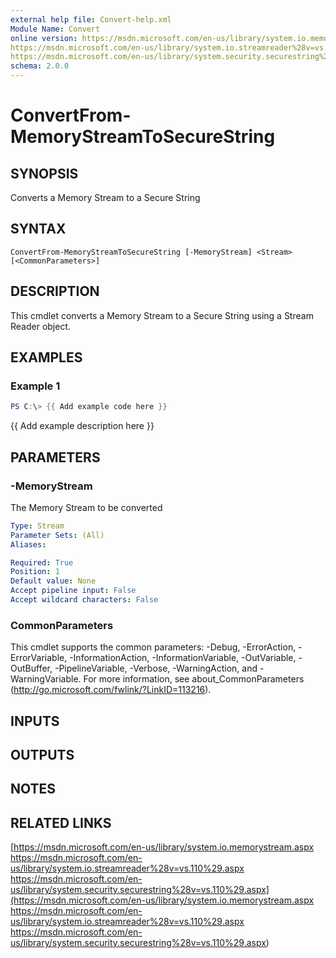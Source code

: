 ```yaml
---
external help file: Convert-help.xml
Module Name: Convert
online version: https://msdn.microsoft.com/en-us/library/system.io.memorystream.aspx
https://msdn.microsoft.com/en-us/library/system.io.streamreader%28v=vs.110%29.aspx
https://msdn.microsoft.com/en-us/library/system.security.securestring%28v=vs.110%29.aspx
schema: 2.0.0
---
```


# ConvertFrom-MemoryStreamToSecureString

## SYNOPSIS
Converts a Memory Stream to a Secure String

## SYNTAX

```
ConvertFrom-MemoryStreamToSecureString [-MemoryStream] <Stream> [<CommonParameters>]
```

## DESCRIPTION
This cmdlet converts a Memory Stream to a Secure String using a Stream Reader object.

## EXAMPLES

### Example 1
```powershell
PS C:\> {{ Add example code here }}
```

{{ Add example description here }}

## PARAMETERS

### -MemoryStream
The Memory Stream to be converted

```yaml
Type: Stream
Parameter Sets: (All)
Aliases:

Required: True
Position: 1
Default value: None
Accept pipeline input: False
Accept wildcard characters: False
```

### CommonParameters
This cmdlet supports the common parameters: -Debug, -ErrorAction, -ErrorVariable, -InformationAction, -InformationVariable, -OutVariable, -OutBuffer, -PipelineVariable, -Verbose, -WarningAction, and -WarningVariable.
For more information, see about_CommonParameters (http://go.microsoft.com/fwlink/?LinkID=113216).

## INPUTS

## OUTPUTS

## NOTES

## RELATED LINKS

[https://msdn.microsoft.com/en-us/library/system.io.memorystream.aspx
https://msdn.microsoft.com/en-us/library/system.io.streamreader%28v=vs.110%29.aspx
https://msdn.microsoft.com/en-us/library/system.security.securestring%28v=vs.110%29.aspx](https://msdn.microsoft.com/en-us/library/system.io.memorystream.aspx
https://msdn.microsoft.com/en-us/library/system.io.streamreader%28v=vs.110%29.aspx
https://msdn.microsoft.com/en-us/library/system.security.securestring%28v=vs.110%29.aspx)

